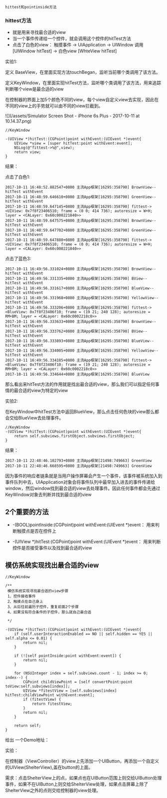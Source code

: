 ```
hittest和pointinside方法
```

### hittest方法

* 就是用来寻找最合适的view
* 当一个事件传递给一个控件，就会调用这个控件的hitTest方法
* 点击了白色的view： 触摸事件 -&gt; UIApplication -&gt; UIWindow 调用 \[UIWindow hitTest\] -&gt; 白色view \[WhteView hitTest\]

实验1:

定义 BaseView，在里面实现方法touchBegan，监听当前哪个类调用了该方法。

定义KeyWindow，在里面实现hitTest方法，监听哪个类调用了该方法，用来追踪判断哪个view是最合适的view

在控制器的界面上加5个颜色不同的view，每个view自定义view去实现，因此在不同的view上的手势就可以由不同的view拦截到。

![](/assets/Simulator Screen Shot - iPhone 6s Plus - 2017-10-11 at 10.14.37.png)

```
//KeyWindow

-(UIView *)hitTest:(CGPoint)point withEvent:(UIEvent *)event{
    UIView *view = [super hitTest:point withEvent:event];
    NSLog(@"fittest->%@",view);
    return view;
}
```

结果：

点击了白色1:

```
2017-10-11 16:48:52.882547+0800 主流App框架[16295:358790] BrownView--hitTest withEvent
2017-10-11 16:48:59.646610+0800 主流App框架[16295:358790] GreenView--hitTest withEvent
2017-10-11 16:48:59.647145+0800 主流App框架[16295:358790] fittest-><UIView: 0x7f8f23406510; frame = (0 0; 414 736); autoresize = W+H; layer = <CALayer: 0x60c000221840>>
2017-10-11 16:48:59.647575+0800 主流App框架[16295:358790] BrownView--hitTest withEvent
2017-10-11 16:48:59.647702+0800 主流App框架[16295:358790] GreenView--hitTest withEvent
2017-10-11 16:48:59.647880+0800 主流App框架[16295:358790] fittest-><UIView: 0x7f8f23406510; frame = (0 0; 414 736); autoresize = W+H; layer = <CALayer: 0x60c000221840>>
```

点击了蓝色3:

```
2017-10-11 16:49:56.331024+0800 主流App框架[16295:358790] BrownView--hitTest withEvent
2017-10-11 16:49:56.331335+0800 主流App框架[16295:358790] BView--hitTest withEvent
2017-10-11 16:49:56.331617+0800 主流App框架[16295:358790] BlueView--hitTest withEvent
2017-10-11 16:49:56.331968+0800 主流App框架[16295:358790] YellowView--hitTest withEvent
2017-10-11 16:49:56.333206+0800 主流App框架[16295:358790] fittest-><BlueView: 0x7f8f23406f10; frame = (19 21; 240 128); autoresize = RM+BM; layer = <CALayer: 0x60c0002218c0>>
2017-10-11 16:49:56.333633+0800 主流App框架[16295:358790] BrownView--hitTest withEvent
2017-10-11 16:49:56.333762+0800 主流App框架[16295:358790] BView--hitTest withEvent
2017-10-11 16:49:56.333893+0800 主流App框架[16295:358790] BlueView--hitTest withEvent
2017-10-11 16:49:56.334005+0800 主流App框架[16295:358790] YellowView--hitTest withEvent
2017-10-11 16:49:56.334185+0800 主流App框架[16295:358790] fittest-><BlueView: 0x7f8f23406f10; frame = (19 21; 240 128); autoresize = RM+BM; layer = <CALayer: 0x60c0002218c0>>
2017-10-11 16:49:56.334644+0800 主流App框架[16295:358790] BlueView
```

那么看出来hitTest方法的作用就是找出最合适的view，那么我们可以指定任何事情的最合适的view为特定的view

实验2:

在KeyWindow中hitTest方法中返回BlueView，那么点击任何色块的view那么都会交给BlueView去处理事件。

```
//KeyWindow
-(UIView *)hitTest:(CGPoint)point withEvent:(UIEvent *)event{
    return self.subviews.firstObject.subviews.firstObject;
}
```

结果：

```
2017-10-11 22:48:46.102793+0800 主流App框架[21498:749663] GreenView
2017-10-11 22:48:46.668595+0800 主流App框架[21498:749663] GreenView
```

因为事件的响应者链条就是当用户操作屏幕会产生一个事件，该事件被系统加入到事件队列中去，UIApplication对象会将事件队列中最早加入进去的事件传递给window，然后window找到最合适的view去处理事件。因此任何事件都会先通过KeyWindow对象去判断并找到最合适的view

## 2个重要的方法

* -\(BOOL\)pointInside:\(CGPoint\)point withEvent:\(UIEvent \*\)event： 用来判断触摸点是否在控件上

* -\(UIView \*\)hitTest:\(CGPoint\)point withEvent:\(UIEvent \*\)event： 用来判断控件是否接受事件以及找到最合适的view

## 模仿系统实现找出最合适的view

```
//KeyWindow

/**
 模仿系统实现寻找最合适的view步骤
 1、控件接收事件
 2、触摸点在自己身上
 3、从后往前遍历子控件，重复前面2个步骤
 4、如果没有符合条件的子控件，那么就自己最合适

 */

-(UIView *)hitTest:(CGPoint)point withEvent:(UIEvent *)event{
    if (self.userInteractionEnabled == NO || self.hidden == YES || self.alpha <= 0.01) {
        return nil;
    }

    if (![self pointInside:point withEvent:event]) {
        return nil;
    }

    for (NSUInteger index = self.subviews.count - 1; index >= 0; index--) {
        CGPoint childViewPoint = [self convertPoint:point toView:self.subviews[index]];
        UIView *fitestView = [self.subviews[index] hitTest:childViewPoint withEvent:event];
        if (fitestView) {
            return fitestView;
        }
        return nil;
    }

    return self;
}
```

给出 一个Demo地址：

实验：

在控制器（ViewController）的view上先添加一个UIButton，再添加一个自定义的UIView\(ShelterView\),盖在button的上面。

需求：点击ShelterView上的点，如果点也在UIButton范围上则交给UIButton处理事件，如果不在UIButton上则交给ShelterView处理，如果点击屏幕上除了ShelterView之外的点则交给控制器的view处理。

